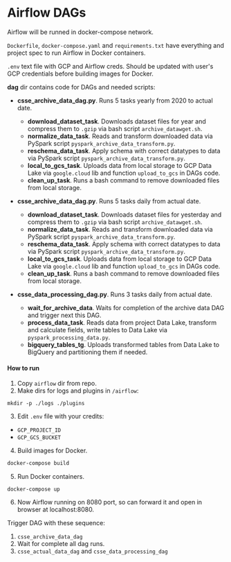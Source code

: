 # Airflow DAGs

Airflow will be runned in docker-compose network. 

`Dockerfile`, `docker-compose.yaml` and `requirements.txt` have everything and project spec to run Airflow in Docker containers. 

`.env` text file with GCP and Airflow creds. Should be updated with user's GCP credentials before building images for Docker.

**dag** dir contains code for DAGs and needed scripts: 
- **csse_archive_data_dag.py**. Runs 5 tasks yearly from 2020 to actual date. 
  - **download_dataset_task**. Downloads dataset files for year and compress them to `.gzip` via bash script `archive_datawget.sh`. 
  - **normalize_data_task**. Reads and transform downloaded data via PySpark script `pyspark_archive_data_transform.py`.
  - **reschema_data_task**. Apply schema with correct datatypes to data via PySpark script `pyspark_archive_data_transform.py`.
  - **local_to_gcs_task**. Uploads data from local storage to GCP Data Lake via `google.cloud` lib and function `upload_to_gcs` in DAGs code.
  - **clean_up_task**. Runs a bash command to remove downloaded files from local storage. 

- **csse_archive_data_dag.py**. Runs 5 tasks daily from actual date.
  - **download_dataset_task**. Downloads dataset files for yesterday and compress them to `.gzip` via bash script `archive_datawget.sh`. 
  - **normalize_data_task**. Reads and transform downloaded data via PySpark script `pyspark_archive_data_transform.py`.
  - **reschema_data_task**. Apply schema with correct datatypes to data via PySpark script `pyspark_archive_data_transform.py`.
  - **local_to_gcs_task**. Uploads data from local storage to GCP Data Lake via `google.cloud` lib and function `upload_to_gcs` in DAGs code.
  - **clean_up_task**. Runs a bash command to remove downloaded files from local storage. 

- **csse_data_processing_dag.py**. Runs 3 tasks daily from actual date. 
  - **wait_for_archive_data**. Waits for completion of the archive data DAG and trigger next this DAG. 
  - **process_data_task**. Reads data from project Data Lake, transform and calculate fields, write tables to Data Lake via `pyspark_processing_data.py`.
  - **bigquery_tables_tg**. Uploads transformed tables from Data Lake to BigQuery and partitioning them if needed. 

#### How to run
1. Copy `airflow` dir from repo.
2. Make dirs for logs and plugins in `/airflow`:
```
mkdir -p ./logs ./plugins
```
3. Edit `.env` file with your credits: 
- `GCP_PROJECT_ID`
- `GCP_GCS_BUCKET`
4. Build images for Docker.
```bash
docker-compose build
```
5. Run Docker containers.
```
docker-compose up
```
6. Now Airflow running on 8080 port, so can forward it and open in browser at localhost:8080.


Trigger DAG with these sequence: 
1. `csse_archive_data_dag`
3. Wait for complete all dag runs.
2. `csse_actual_data_dag` and `csse_data_processing_dag`
